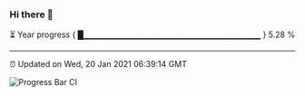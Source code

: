 ### Hi there 👋

⏳ Year progress { █▁▁▁▁▁▁▁▁▁▁▁▁▁▁▁▁▁▁▁▁▁▁▁▁▁▁▁▁▁ } 5.28 %

---

⏰ Updated on Wed, 20 Jan 2021 06:39:14 GMT

![Progress Bar CI](https://github.com/liununu/liununu/workflows/Progress%20Bar%20CI/badge.svg)
